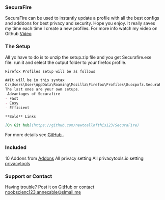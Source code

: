 ### SecuraFire

SecuraFire can be used to instantly update a profile with all the best configs and adddons for best privacy and security. Hope you enjoy. It really saves my time each time I create a new profiles. For more info watch my video on Github [Video]()

### The Setup

All yo have to do is to unzip the setup.zip file and you get Securafire.exe file.
run it and select the output folder to your firefox profile. 
```markdown
Firefox Profiles setup will be as follows

##It will be in this syntax
C:\Users\User\AppData\Roaming\Mozilla\Firefox\Profiles\8uocpxfz.SecuraFirefox
The last ones are your own setups.
 Advantages of Securafire
- Fast
- Easy
- Efficient

**Bold** Links

[On Git hub](https://github.com/newtoallofthis123/SecuraFire) 
```

For more details see [GitHub ](https://github.com/newtoallofthis123/SecuraFire).

### Included
10 Addons from [Addons](https://addons.mozilla.org)
All privacy setting
All privacytools.io setting [privacytools](privacytools.io)
### Support or Contact

Having trouble? Post it on [GitHub](https://github.com/newtoallofthis123/SecuraFire)
or contact noobscienc123.annexable@slmail.me 
